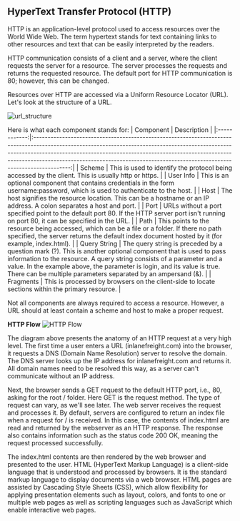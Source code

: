 ## HyperText Transfer Protocol (HTTP)

HTTP is an application-level protocol used to access resources over the World Wide Web. The term hypertext stands for text containing links to other resources and text that can be easily interpreted by the readers.

HTTP communication consists of a client and a server, where the client requests the server for a resource. The server processes the requests and returns the requested resource. The default port for HTTP communication is 80; however, this can be changed.

Resources over HTTP are accessed via a Uniform Resource Locator (URL). Let's look at the structure of a URL.

![url_structure](https://academy.hackthebox.eu/storage/modules/35/url_structure.png)

Here is what each component stands for:
|   Component  |                                                                                                                                                              Description                                                                                                                                                              |
|:------------:|:-------------------------------------------------------------------------------------------------------------------------------------------------------------------------------------------------------------------------------------------------------------------------------------------------------------------------------------:|
| Scheme       | This is used to identify the protocol being accessed by the client. This is usually http or https.                                                                                                                                                                                                                                    |
| User Info    | This is an optional component that contains credentials in the form username:password, which is used to authenticate to the host.                                                                                                                                                                                                     |
| Host         | The host signifies the resource location. This can be a hostname or an IP address. A colon separates a host and port.                                                                                                                                                                                                                 |
| Port         | URLs without a port specified point to the default port 80. If the  HTTP server port isn't running on port 80, it can be specified in the  URL.                                                                                                                                                                                       |
| Path         | This points to the resource being accessed, which can be a file or a  folder. If there no path specified, the server returns the default  index document hosted by it (for example, index.html).                                                                                                                                      |
| Query String | The query string is preceded by a question mark (?). This is another  optional component that is used to pass information to the resource. A  query string consists of a parameter and a value. In the example above,  the parameter is login, and its value is true. There can be multiple parameters separated by an ampersand (&). |
| Fragments    | This is processed by browsers on the client-side to locate sections within the primary resource.                                                                                                                                                                                                                                      |

Not all components are always required to access a resource. However, a URL should at least contain a scheme and host to make a proper request.

**HTTP Flow**
![HTTP Flow](https://academy.hackthebox.eu/storage/modules/35/HTTP_Flow.png)

The diagram above presents the anatomy of an HTTP request at a very high level. The first time a user enters a URL (inlanefreight.com) into the browser, it requests a DNS (Domain Name Resolution) server to resolve the domain. The DNS server looks up the IP address for inlanefreight.com and returns it. All domain names need to be resolved this way, as a server can't communicate without an IP address.

Next, the browser sends a GET request to the default HTTP port, i.e., 80, asking for the root / folder. Here GET is the request method. The type of request can vary, as we'll see later. The web server receives the request and processes it. By default, servers are configured to return an index file when a request for / is received. In this case, the contents of index.html are read and returned by the webserver as an HTTP response. The response also contains information such as the status code 200 OK, meaning the request processed successfully.

The index.html contents are then rendered by the web browser and presented to the user. HTML (HyperText Markup Language) is a client-side language that is understood and processed by browsers. It is the standard markup language to display documents via a web browser. HTML pages are assisted by Cascading Style Sheets (CSS), which allow flexibility for applying presentation elements such as layout, colors, and fonts to one or multiple web pages as well as scripting languages such as JavaScript which enable interactive web pages.



